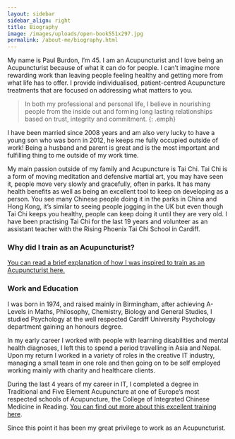 ```yaml
---
layout: sidebar
sidebar_align: right
title: Biography
image: /images/uploads/open-book551x297.jpg
permalink: /about-me/biography.html
---
```


My name is Paul Burdon, I’m 45.  I am an Acupuncturist and I love being an Acupuncturist because of what it can do for people. I can’t imagine more rewarding work than leaving people feeling healthy and getting more from what life has to offer. I provide individualised, patient-centred Acupuncture treatments that are focused on addressing what matters to you. 

> In both my professional and personal life, I believe in nourishing people from the inside out and forming long lasting relationships based on trust, integrity and commitment.
{: .emph}

I have been married since 2008 years and am also very lucky to have a young son who was born in 2012, he keeps me fully occupied outside of work!
Being a husband and parent is great and is the most important and fulfilling thing to me outside of my work time.

My main passion outside of my family and Acupuncture is Tai Chi. Tai Chi is a form of moving meditation and defensive martial art, you may have seen it, people move very slowly and gracefully, often in parks. It has many health benefits as well as being an excellent tool to keep on developing as a person. You see many Chinese people doing it in the parks in China and Hong Kong, it’s similar to seeing people jogging in the UK but even though Tai Chi keeps you healthy, people can keep doing it until they are very old. I have been practising Tai Chi for the last 19 years and volunteer as an assistant teacher with the Rising Phoenix Tai Chi School in Cardiff.


### Why did I train as an Acupuncturist?

[You can read a brief explanation of how I was inspired to train as an Acupuncturist here.](/about-me/why-did-i-train-as-an-acupuncturist.html)


### Work and Education
I was born in 1974, and raised mainly in Birmingham, after achieving A-Levels in Maths, Philosophy, Chemistry, Biology and General Studies, I studied Psychology at the well respected Cardiff University Psychology department gaining an honours degree.

In my early career I worked with people with learning disabilities and mental health diagnoses, I left this to spend a period travelling in Asia and Nepal. Upon my return I worked in a variety of roles in the creative IT industry, managing a small team in one role and then going on to be self employed working mainly with charity and healthcare clients.

During the last 4 years of my career in IT,  I completed a degree in Traditional and Five Element Acupuncture at one of Europe’s most respected schools of Acupuncture, the College of Integrated Chinese Medicine in Reading. [You can find out more about this excellent training here](https://www.acupuncturecollege.org.uk/).

Since this point it has been my great privilege to work as an Acupuncturist.
